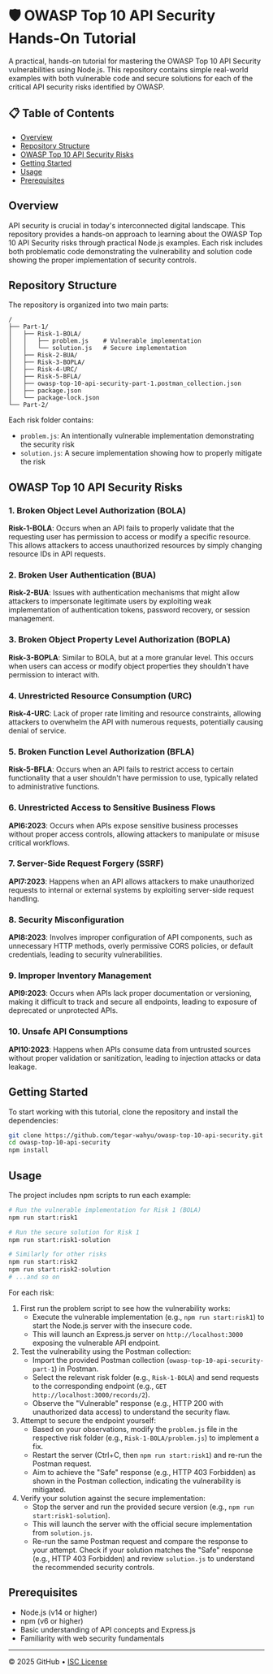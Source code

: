 # 🛡️ OWASP Top 10 API Security Hands-On Tutorial

A practical, hands-on tutorial for mastering the OWASP Top 10 API Security vulnerabilities using Node.js. This repository contains simple real-world examples with both vulnerable code and secure solutions for each of the critical API security risks identified by OWASP.

## 📋 Table of Contents

- [Overview](#overview)
- [Repository Structure](#repository-structure)
- [OWASP Top 10 API Security Risks](#owasp-top-10-api-security-risks)
- [Getting Started](#getting-started)
- [Usage](#usage)
- [Prerequisites](#prerequisites)

## Overview

API security is crucial in today's interconnected digital landscape. This repository provides a hands-on approach to learning about the OWASP Top 10 API Security risks through practical Node.js examples. Each risk includes both problematic code demonstrating the vulnerability and solution code showing the proper implementation of security controls.

## Repository Structure

The repository is organized into two main parts:

```
/
├── Part-1/
│   ├── Risk-1-BOLA/
│   │   ├── problem.js    # Vulnerable implementation
│   │   └── solution.js   # Secure implementation
│   ├── Risk-2-BUA/
│   ├── Risk-3-BOPLA/
│   ├── Risk-4-URC/
│   ├── Risk-5-BFLA/
│   ├── owasp-top-10-api-security-part-1.postman_collection.json
│   ├── package.json
│   └── package-lock.json
└── Part-2/
```

Each risk folder contains:
- `problem.js`: An intentionally vulnerable implementation demonstrating the security risk
- `solution.js`: A secure implementation showing how to properly mitigate the risk

## OWASP Top 10 API Security Risks

### 1. Broken Object Level Authorization (BOLA)
**Risk-1-BOLA**: Occurs when an API fails to properly validate that the requesting user has permission to access or modify a specific resource. This allows attackers to access unauthorized resources by simply changing resource IDs in API requests.

### 2. Broken User Authentication (BUA)
**Risk-2-BUA**: Issues with authentication mechanisms that might allow attackers to impersonate legitimate users by exploiting weak implementation of authentication tokens, password recovery, or session management.

### 3. Broken Object Property Level Authorization (BOPLA)
**Risk-3-BOPLA**: Similar to BOLA, but at a more granular level. This occurs when users can access or modify object properties they shouldn't have permission to interact with.

### 4. Unrestricted Resource Consumption (URC)
**Risk-4-URC**: Lack of proper rate limiting and resource constraints, allowing attackers to overwhelm the API with numerous requests, potentially causing denial of service.

### 5. Broken Function Level Authorization (BFLA)
**Risk-5-BFLA**: Occurs when an API fails to restrict access to certain functionality that a user shouldn't have permission to use, typically related to administrative functions.

### 6. Unrestricted Access to Sensitive Business Flows
**API6:2023**: Occurs when APIs expose sensitive business processes without proper access controls, allowing attackers to manipulate or misuse critical workflows.

### 7. Server-Side Request Forgery (SSRF)
**API7:2023**: Happens when an API allows attackers to make unauthorized requests to internal or external systems by exploiting server-side request handling.

### 8. Security Misconfiguration
**API8:2023**: Involves improper configuration of API components, such as unnecessary HTTP methods, overly permissive CORS policies, or default credentials, leading to security vulnerabilities.

### 9. Improper Inventory Management
**API9:2023**: Occurs when APIs lack proper documentation or versioning, making it difficult to track and secure all endpoints, leading to exposure of deprecated or unprotected APIs.

### 10. Unsafe API Consumptions
**API10:2023**: Happens when APIs consume data from untrusted sources without proper validation or sanitization, leading to injection attacks or data leakage.

## Getting Started

To start working with this tutorial, clone the repository and install the dependencies:

```bash
git clone https://github.com/tegar-wahyu/owasp-top-10-api-security.git
cd owasp-top-10-api-security
npm install
```

## Usage

The project includes npm scripts to run each example:

```bash
# Run the vulnerable implementation for Risk 1 (BOLA)
npm run start:risk1

# Run the secure solution for Risk 1
npm run start:risk1-solution

# Similarly for other risks
npm run start:risk2
npm run start:risk2-solution
# ...and so on
```

For each risk:
1. First run the problem script to see how the vulnerability works:
   - Execute the vulnerable implementation (e.g., `npm run start:risk1`) to start the Node.js server with the insecure code.
   - This will launch an Express.js server on `http://localhost:3000` exposing the vulnerable API endpoint.
2. Test the vulnerability using the Postman collection:
   - Import the provided Postman collection (`owasp-top-10-api-security-part-1`) in Postman.
   - Select the relevant risk folder (e.g., `Risk-1-BOLA`) and send requests to the corresponding endpoint (e.g., `GET http://localhost:3000/records/2`).
   - Observe the "Vulnerable" response (e.g., HTTP 200 with unauthorized data access) to understand the security flaw.
3. Attempt to secure the endpoint yourself:
   - Based on your observations, modify the `problem.js` file in the respective risk folder (e.g., `Risk-1-BOLA/problem.js`) to implement a fix.
   - Restart the server (Ctrl+C, then `npm run start:risk1`) and re-run the Postman request.
   - Aim to achieve the "Safe" response (e.g., HTTP 403 Forbidden) as shown in the Postman collection, indicating the vulnerability is mitigated.
4. Verify your solution against the secure implementation:
   - Stop the server and run the provided secure version (e.g., `npm run start:risk1-solution`).
   - This will launch the server with the official secure implementation from `solution.js`.
   - Re-run the same Postman request and compare the response to your attempt. Check if your solution matches the "Safe" response (e.g., HTTP 403 Forbidden) and review `solution.js` to understand the recommended security controls.

## Prerequisites

- Node.js (v14 or higher)
- npm (v6 or higher)
- Basic understanding of API concepts and Express.js
- Familiarity with web security fundamentals

---

&copy; 2025 GitHub &bull; [ISC License](https://opensource.org/license/isc-license-txt)